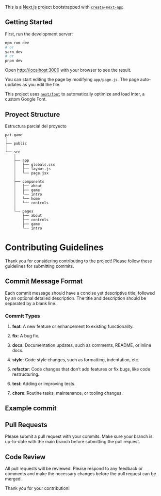 This is a [Next.js](https://nextjs.org/) project bootstrapped with [`create-next-app`](https://github.com/vercel/next.js/tree/canary/packages/create-next-app).

## Getting Started

First, run the development server:

```bash
npm run dev
# or
yarn dev
# or
pnpm dev
```

Open [http://localhost:3000](http://localhost:3000) with your browser to see the result.

You can start editing the page by modifying `app/page.js`. The page auto-updates as you edit the file.

This project uses [`next/font`](https://nextjs.org/docs/basic-features/font-optimization) to automatically optimize and load Inter, a custom Google Font.

## Proyect Structure

Estructura parcial del proyecto

```
pat-game
│
├── public
│
└── src
    │
    ├── app
    │   ├── globals.css
    │   ├── layout.js
    │   └── page.jsx
    │
    ├── components
    │   ├── about
    │   ├── game
    │   └── intro
    │   └── home
    │   └── controls
    │
    └── pages
        ├── about
        ├── controls
        ├── game
        └── intro

```

# Contributing Guidelines

Thank you for considering contributing to the project! Please follow these guidelines for submitting commits.

## Commit Message Format

Each commit message should have a concise yet descriptive title, followed by an optional detailed description. The title and description should be separated by a blank line.

### Commit Types

1. **feat**: A new feature or enhancement to existing functionality.


2. **fix**: A bug fix.


3. **docs**: Documentation updates, such as comments, README, or inline docs.


4. **style**: Code style changes, such as formatting, indentation, etc.


5. **refactor**: Code changes that don't add features or fix bugs, like code restructuring.


6. **test**: Adding or improving tests.


7. **chore**: Routine tasks, maintenance, or tooling changes.


## Example commit


## Pull Requests

Please submit a pull request with your commits. Make sure your branch is up-to-date with the main branch before submitting the pull request.

## Code Review

All pull requests will be reviewed. Please respond to any feedback or comments and make the necessary changes before the pull request can be merged.

Thank you for your contribution!



